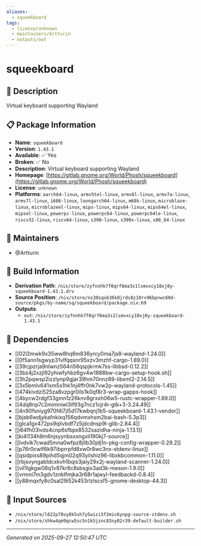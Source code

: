 ```yaml
---
aliases:
  - squeekboard
tags:
  - license/unknown
  - maintainers/Artturin
  - outputs/out
---
```


# squeekboard

## 📝 Description

Virtual keyboard supporting Wayland

## 📋 Package Information

- **Name**: `squeekboard`
- **Version**: `1.43.1`
- **Available**: ✅ Yes
- **Broken**: ✅ No
- **Description**: Virtual keyboard supporting Wayland
- **Homepage**: [https://gitlab.gnome.org/World/Phosh/squeekboard](https://gitlab.gnome.org/World/Phosh/squeekboard)
- **License**: `unknown`
- **Platforms**: `aarch64-linux`, `armv5tel-linux`, `armv6l-linux`, `armv7a-linux`, `armv7l-linux`, `i686-linux`, `loongarch64-linux`, `m68k-linux`, `microblaze-linux`, `microblazeel-linux`, `mips-linux`, `mips64-linux`, `mips64el-linux`, `mipsel-linux`, `powerpc-linux`, `powerpc64-linux`, `powerpc64le-linux`, `riscv32-linux`, `riscv64-linux`, `s390-linux`, `s390x-linux`, `x86_64-linux`
## 👥 Maintainers

- @Artturin


## 🔧 Build Information

- **Derivation Path**: `/nix/store/zyfnnhk7f0qrf6ma3s1lsmvxcy18xj0y-squeekboard-1.43.1.drv`
- **Source Position**: `/nix/store/ns30sqxb36k8jrds8z18rv96bpnwc60d-source/pkgs/by-name/sq/squeekboard/package.nix:69`
- **Outputs**:
  - `out`:  `/nix/store/zyfnnhk7f0qrf6ma3s1lsmvxcy18xj0y-squeekboard-1.43.1`

## 🔗 Dependencies

- [[02l2mwk9x35ww8hq6m836yrcy0ma7js8-wayland-1.24.0]]
- [[0f5ann1sgwyp31vlfqqsnr95xzv3mzhf-cargo-1.89.0]]
- [[39cjpzrja9nlwnz564n58qspjkrmk7ss-libbsd-0.12.2]]
- [[3bz4j2xzjl92yhiwfyhbz6gv4w1888bw-cargo-setup-hook.sh]]
- [[3h2pqwsp2izzlynp9gjar39hm70nnz89-libxml2-2.14.5]]
- [[3x5bmlv641xm5s1hk1nj4ffr0nk7vw2p-wayland-protocols-1.45]]
- [[474kivdzi525za8vzpgr0ils1k0qf8r3-wrap-gapps-hook]]
- [[4bycw2rdgf33gmn1z26knv8grxxh06w5-rustc-wrapper-1.89.0]]
- [[4dq8np7c2mimniwl3if93g7ncz1cjr4r-gtk+3-3.24.49]]
- [[4n90fsniyg970f4l7jl5d17kwbqnj1b5-squeekboard-1.43.1-vendor]]
- [[bjsb6wdjykafnkixq156qdvmxhsm2bai-bash-5.3p3]]
- [[glca1gx472ps9qlivbdf7z5jdcdnsp9l-glib-2.84.4]]
- [[i64fh03ivds4cnp6sfbpx8532sazidha-ninja-1.13.1]]
- [[ki4l134h8m6njsyynbsxxngxli190kj7-source]]
- [[lvdvlk7cwad5mna0wfpz8jllb30jdj1n-pkg-config-wrapper-0.29.2]]
- [[p76r0cwlf6k97ibprrpfd8xw0r8wc3nx-stdenv-linux]]
- [[qsidpixs89pihd5qjm02q93yilshiz96-libxkbcommon-1.11.0]]
- [[rbjsvyngabldcxkvh1bqis3jaiy29x2j-wayland-scanner-1.24.0]]
- [[vil1lgkgw08q1v97kr8c8sbsgix3ad3k-meson-1.9.0]]
- [[vrmni7m3gdv1znklfmjka3r68r1ajwyl-feedbackd-0.8.4]]
- [[y88mqxfy8c0sal29i52k453rlzlscsf5-gnome-desktop-44.3]]

## 📁 Input Sources

- `/nix/store/l622p70vy8k5sh7y5wizi5f2mic6ynpg-source-stdenv.sh`
- `/nix/store/shkw4qm9qcw5sc5n1k5jznc83ny02r39-default-builder.sh`

---
*Generated on 2025-09-27 12:50:47 UTC*

